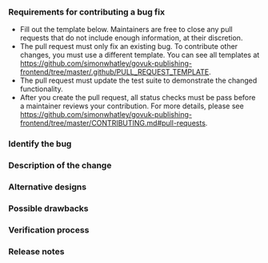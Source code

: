 ### Requirements for contributing a bug fix

- Fill out the template below. Maintainers are free to close any pull requests that do not include enough information, at their discretion.
- The pull request must only fix an existing bug. To contribute other changes, you must use a different template. You can see all templates at https://github.com/simonwhatley/govuk-publishing-frontend/tree/master/.github/PULL_REQUEST_TEMPLATE.
- The pull request must update the test suite to demonstrate the changed functionality.
- After you create the pull request, all status checks must be pass before a maintainer reviews your contribution. For more details, please see https://github.com/simonwhatley/govuk-publishing-frontend/tree/master/CONTRIBUTING.md#pull-requests.

### Identify the bug

<!--

Link to the issue describing the bug that you're fixing.

If there is not yet an issue for your bug, please open a new issue and then link to that issue in your pull request.
Note: In some cases, one person's "bug" is another person's "feature." If the pull request does not address an existing issue with the "bug" label, the maintainers have the final say on whether the current behaviour is a bug.

-->

### Description of the change

<!--

We must be able to understand the design of your change from this description. The pull request may be closed at the maintainers' discretion if we can't get a good idea of what the code does from the description provided. Keep in mind that the maintainer reviewing this PR may not be familiar with or have worked with the code here recently, so please walk us through the concepts.

-->

### Alternative designs

<!-- Explain what other alternates you considered and why the proposed version was selected -->

### Possible drawbacks

<!-- What are the possible side-effects or negative impacts of the code change? -->

### Verification process

<!--

What process did you follow to verify that the change has not introduced any regressions? Describe the actions you performed (including buttons you clicked, text you typed, commands you ran, etcetera), and describe the results you observed.

-->

### Release notes

<!--

Please describe the changes in a single line that explains this improvement in terms that a user can understand. This text forms part of the release notes.

If this change is not user-facing or notable enough to for release notes, you may use the strings "Not applicable" or "N/A" here.

Examples:

- The GitHub package now allows you to add co-authors to commits.
- Fixed an issue where multiple cursors did not work in a file with a single line.
- Increased the performance of searching and replacing across a whole project.

-->
